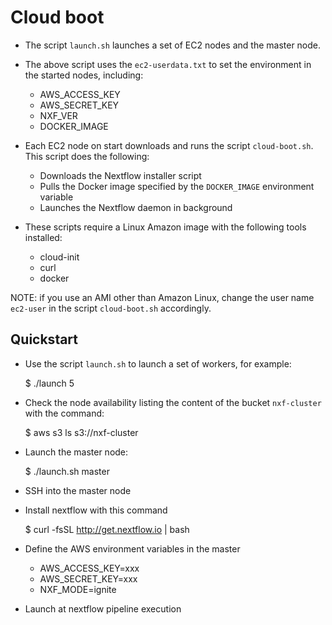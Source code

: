 Cloud boot 
============

* The script `launch.sh` launches a set of EC2 nodes and the master node. 

* The above script uses the `ec2-userdata.txt` to set the environment in the started nodes, including: 
    - AWS_ACCESS_KEY
    - AWS_SECRET_KEY
    - NXF_VER
    - DOCKER_IMAGE
    
* Each EC2 node on start downloads and runs the script `cloud-boot.sh`. This script does the following: 
    - Downloads the Nextflow installer script
    - Pulls the Docker image specified by the `DOCKER_IMAGE` environment variable
    - Launches the Nextflow daemon in background
    
* These scripts require a Linux Amazon image with the following tools installed:
    - cloud-init
    - curl 
    - docker 
    
NOTE: if you use an AMI other than Amazon Linux, change the user name `ec2-user` in the script `cloud-boot.sh` 
accordingly. 
    
Quickstart
------------
    
* Use the script `launch.sh` to launch a set of workers, for example: 
 
    $ ./launch 5 

* Check the node availability listing the content of the bucket `nxf-cluster` with the command: 
    
    $ aws s3 ls s3://nxf-cluster
       
* Launch the master node:

    $ ./launch.sh master
      
* SSH into the master node

* Install nextflow with this command

    $ curl -fsSL http://get.nextflow.io | bash

* Define the AWS environment variables in the master 

    - AWS_ACCESS_KEY=xxx
    - AWS_SECRET_KEY=xxx
    - NXF_MODE=ignite
    
* Launch at nextflow pipeline execution     
